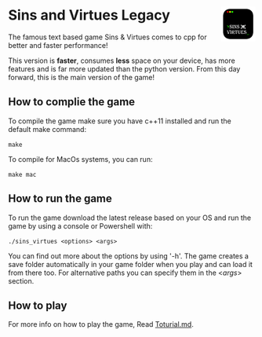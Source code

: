 Sins and Virtues Legacy
<img align="right" width="70" height="70" src="docs/images/logo.png">
===========

The famous text based game Sins &amp; Virtues comes to cpp for better and faster performance!

This version is **faster**, consumes **less** space on your device, has more features and is far more updated than the python version. From this day forward, this is the main version of the game!

## How to complie the game

To compile the game make sure you have c++11 installed and run the default make command:

    make

To compile for MacOs systems, you can run:

    make mac

## How to run the game

To run the game download the latest release based on your OS and run the game by using a console or Powershell with:

    ./sins_virtues <options> <args>

You can find out more about the options by using '-h'. The game creates a save folder automatically in your game folder when you play and can load it from there too. For alternative paths you can specify them in the <*args*> section.

## How to play

For more info on how to play the game, Read [Toturial.md](https://github.com/kamali-sina/Sins-Virtues-Legacy/blob/main/Tutorial.md).
